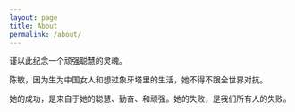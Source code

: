 ```yaml
---
layout: page
title: About
permalink: /about/
---
```



谨以此纪念一个顽强聪慧的灵魂。

陈敏，因为生为中国女人和想过象牙塔里的生活，她不得不跟全世界对抗。

她的成功，是来自于她的聪慧、勤奋、和顽强。她的失败，是我们所有人的失败。